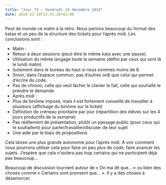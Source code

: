 ```yaml
---
title: "Jour 73 — Vendredi 19 décembre 2014"
date: 2014-12-19T13:15:29+01:00
---
```


Peut de monde ce matin à la rétro. Nous parlons beaucoup du format des
katas et un peu de la structure des tickets pour l’après midi. Les
conclusions sont :

-   Matin :
-   Retour à deux sessions (peut-être le même kata avec une pause).
-   Utilisation du même langage toute la semaine (défini par ceux qui
    sont là le lundi matin).
-   Isolement dans le bureau du haut si nous sommes moins de 8.
-   Sinon, dans l’espace commun, pas d’autres ordi que celui qui permet
    d’écrire du code.
-   Pas de chrono, celle qui veut lâcher le clavier le fait, celle qui
    souhaite le prendre le demande.
-   Après midi :
-   Plus de binôme imposé, mais il est fortement conseillé de travailler
    à plusieurs (affichage du binôme sur le ticket)
-   Définition de créneau prioritaire par jour (répartition des élèves
    sur les 4 jours productifs de la semaine)
-   Pas rééllement de présentation, plutôt un passage public (pour ceux
    qui le souhaitent) pour parler/travailler/discuter de leur sujet
-   Une aide par le biais de propositions

Cela laisse une plus grande autonomie pour l’après midi. A voir comment
nous pourrons utiliser cela pour faire un peu plus de code, faire
avancer les sujets. J’espère que cela n’isolera pas trop certains qui ne
participent déjà pas beaucoup…

Beaucoup de discussion tournent autour de « On ma dit que… » ou bien des
choses comme « Certains sont prensent que… ». Il y a des choses à
désamorcer.

